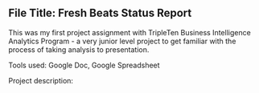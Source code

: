 ## File Title: Fresh Beats Status Report

This was my first project assignment with TripleTen Business Intelligence Analytics Program - a very junior level project to get familiar with the process of taking analysis to presentation.

Tools used: Google Doc, Google Spreadsheet

Project description: 

